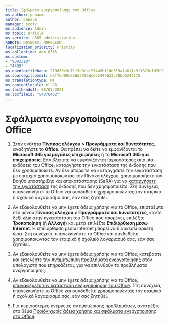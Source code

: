 ```yaml
---
title: Σφάλματα ενεργοποίησης του Office
ms.author: pebaum
author: pebaum
manager: scotv
ms.audience: Admin
ms.topic: article
ms.service: o365-administration
ROBOTS: NOINDEX, NOFOLLOW
localization_priority: Priority
ms.collection: Adm_O365
ms.custom:
- "9002310"
- "4489"
ms.openlocfilehash: 219836e3e71f9e0def27449bf1de519a1a611c9f1823dfd2b918f93345ccdc6a
ms.sourcegitcommit: b5f7da89a650d2915dc652449623c78be6247175
ms.translationtype: MT
ms.contentlocale: el-GR
ms.lasthandoff: 08/05/2021
ms.locfileid: "54076462"
---
```

# <a name="office-activation-errors"></a>Σφάλματα ενεργοποίησης του Office

1. Στην ενότητα **Πίνακας ελέγχου > Προγράμματα και δυνατότητες**, αναζητήστε το **Office**. Θα πρέπει να δείτε να εμφανίζονται το **Microsoft 365 για μεγάλες επιχειρήσεις** ή το **Microsoft 365 για επιχειρήσεις**. Εάν βλέπετε να εμφανίζονται περισσότερες από μία εκδόσεις του Office, καταργήστε την εγκατάσταση της έκδοσης που δεν χρησιμοποιείτε. Αν δεν μπορείτε να καταργήσετε την εγκατάσταση με επιτυχία χρησιμοποιώντας τον Πίνακα ελέγχου, χρησιμοποιήστε τον Βοηθό υποστήριξης και αποκατάστασης (SaRA) για να [καταργήσετε την εγκατάσταση](https://aka.ms/SARA-OfficeUninstall-Alchemy) της έκδοσης που δεν χρησιμοποιείτε. Στη συνέχεια, επανεκκινήστε το Office και συνδεθείτε χρησιμοποιώντας τον εταιρικό ή σχολικό λογαριασμό σας, εάν σας ζητηθεί. 

2. Αν εξακολουθείτε να μην έχετε άδεια χρήσης για το Office, επιστρέψτε στο μενού **Πίνακας ελέγχου > Προγράμματα και δυνατότητες**, κάντε δεξί κλικ στην εγκατάσταση του Office που απομένει, επιλέξτε **Τροποποίηση** (ή **Αλλαγή**) και μετά επιλέξτε **Επιδιόρθωση μέσω Internet**. Η επιδιόρθωση μέσω Internet μπορεί να διαρκέσει αρκετή ώρα. Στη συνέχεια, επανεκκινήστε το Office και συνδεθείτε χρησιμοποιώντας τον εταιρικό ή σχολικό λογαριασμό σας, εάν σας ζητηθεί. 

3. Αν εξακολουθείτε να μην έχετε άδεια χρήσης για το Office, κατεβάστε και εκτελέστε την [Αντιμετώπιση προβλήματα ενεργοποίησης](https://aka.ms/SARA-OfficeActivation-Alchemy) στον υπολογιστή που επηρεάζεται, για να επιλυθούν τα προβλήματα ενεργοποίησης. 

4. Αν εξακολουθείτε να μην έχετε άδεια χρήσης για το Office, [επαναφέρετε την κατάσταση ενεργοποίησης του Office](https://docs.microsoft.com/office365/troubleshoot/activation/reset-office-365-proplus-activation-state). Στη συνέχεια, επανεκκινήστε το Office και συνδεθείτε χρησιμοποιώντας τον εταιρικό ή σχολικό λογαριασμό σας, εάν σας ζητηθεί.  

5. Για περισσότερες ενέργειες αντιμετώπισης προβλημάτων, ανατρέξτε στο θέμα [Προϊόν χωρίς άδεια χρήσης και σφάλματα ενεργοποίησης στο Office](https://support.office.com/article/unlicensed-product-and-activation-errors-in-office-0d23d3c0-c19c-4b2f-9845-5344fedc4380).
